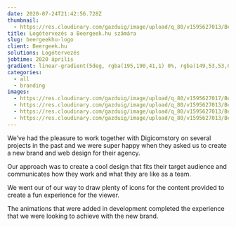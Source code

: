 ```yaml
---
date: 2020-07-24T21:42:56.728Z
thumbnail:
  - https://res.cloudinary.com/gazduig/image/upload/q_80/v1595627013/Beergeek/Frame_34_pwdjrz.jpg
title: Logótervezés a Beergeek.hu számára
slug: beergeekhu-logo
client: Beergeek.hu
solutions: Logótervezés
jobtime: 2020 április
gradient: linear-gradient(5deg, rgba(195,190,41,1) 0%, rgba(149,53,53,0) 71%)
categories:
  - all
  - branding
images:
  - https://res.cloudinary.com/gazduig/image/upload/q_80/v1595627017/Beergeek/Frame_36_a3ea4c.jpg
  - https://res.cloudinary.com/gazduig/image/upload/q_80/v1595627013/Beergeek/Frame_34_pwdjrz.jpg
  - https://res.cloudinary.com/gazduig/image/upload/q_80/v1595627013/Beergeek/Frame_35_t70plp.jpg
  - https://res.cloudinary.com/gazduig/image/upload/q_80/v1595627013/Beergeek/Frame_37_hlat5i.jpg
---
```

<!--StartFragment-->

We’ve had the pleasure to work together with Digicomstory on several projects in the past and we were super happy when they asked us to create a new brand and web design for their agency.

Our approach was to create a cool design that fits their target audience and communicates how they work and what they are like as a team.

We went our of our way to draw plenty of icons for the content provided to create a fun experience for the viewer.

The animations that were added in development completed the experience that we were looking to achieve with the new brand.

<!--EndFragment-->